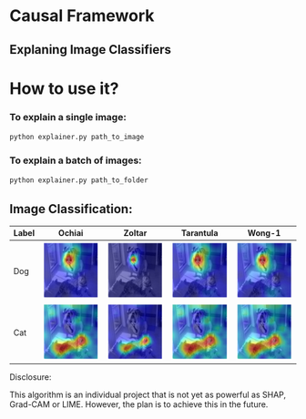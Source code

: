 # Causal Framework 


## Explaning Image Classifiers

# How to use it?
### To explain a single image:
```sh
python explainer.py path_to_image
```
### To explain a batch of images:
```sh
python explainer.py path_to_folder
```

## Image Classification:


| Label | Ochiai | Zoltar | Tarantula | Wong-1 |
|----------|-------|---------|-------------|--------|
| Dog | <img src="https://github.com/eaguaida/causal-explainer/blob/main/images/ochiai_dog.png?raw=true" width="100" height="100"> | <img src="https://github.com/eaguaida/causal-explainer/blob/main/images/zoltar_dog.png?raw=true" width="100" height="100"> | <img src="https://github.com/eaguaida/causal-explainer/blob/main/images/tarantula_dog.png?raw=true" width="100" height="100"> | <img src="https://github.com/eaguaida/causal-explainer/blob/main/images/wong1_dog.png?raw=true" width="100" height="100"> |
| Cat | <img src="https://github.com/eaguaida/causal-explainer/blob/main/images/cat_ochiai.png?raw=true" width="100" height="100"> | <img src="https://github.com/eaguaida/causal-explainer/blob/main/images/cat_zoltar.png?raw=true" width="100" height="100"> | <img src="https://github.com/eaguaida/causal-explainer/blob/main/images/cat_tarantula.png?raw=true" width="100" height="100"> | <img src="https://github.com/eaguaida/causal-explainer/blob/main/images/cat_wong1.png?raw=true" width="100" height="100"> |

Disclosure:

This algorithm is an individual project that is not yet as powerful as SHAP, Grad-CAM or LIME. However, the plan is to achieve this in the future.
